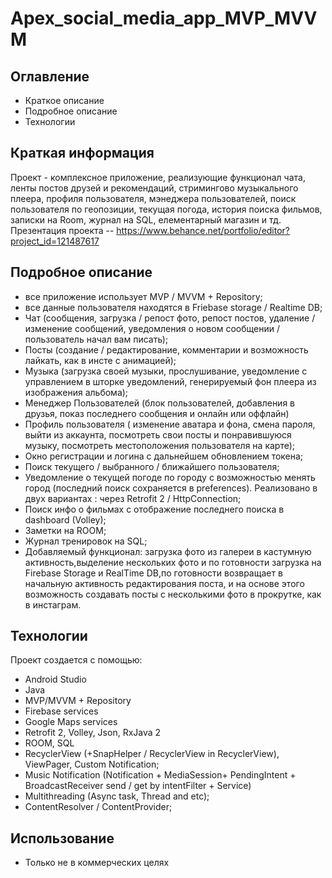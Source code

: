 # Apex_social_media_app_MVP_MVVM
## Оглавление
* Краткое описание
* Подробное описание
* Технологии

## Краткая информация
Проект - комплексное приложение, реализующие функционал чата, ленты постов друзей и рекомендаций, стримингово музыкального плеера, профиля пользователя, мэнеджера пользователей, поиск пользователя по геопозиции, текущая погода, история поиска фильмов, записки на Room, журнал на SQL, елементарный магазин и тд.
Презентация проекта  -- https://www.behance.net/portfolio/editor?project_id=121487617 

## Подробное описание
* все приложение использует MVP / MVVM + Repository;
* все данные пользователя находятся в Friebase storage / Realtime DB;
* Чат (сообщения, загрузка / репост фото, репост постов, удаление / изменение сообщений, уведомления о новом сообщении / пользователь начал вам писать);
* Посты (создание / редактирование, комментарии и возможность лайкать, как в инсте с анимацией);
* Музыка (загрузка своей музыки, прослушивание, уведомление с управлением в шторке уведомлений, генерируемый фон плеера из изображения альбома);
* Менеджер Пользователей (блок пользователей, добавления в друзья, показ последнего сообщения и онлайн или оффлайн)
* Профиль пользователя ( изменение аватара и фона, смена пароля, выйти из аккаунта, посмотреть свои посты и понравившуюся музыку, посмотреть местоположения пользователя на карте);
* Окно регистрации и логина с дальнейшем обновлением токена;
* Поиск текущего / выбранного / ближайшего пользователя;
* Уведомление о текущей погоде по городу с возможностью менять город (последний поиск сохраняется в preferences). Реализовано в двух вариантах : через Retrofit 2 / HttpConnection;
* Поиск инфо о фильмах c отображение последнего поиска в dashboard (Volley);
* Заметки на ROOM;
* Журнал тренировок на SQL;
* Добавляемый функционал: загрузка фото из галереи в кастумную активность,выделение нескольких фото и по готовности загрузка на Firebase Storage и RealTime DB,по готовности возвращает в начальную активность редактирования поста, и на основе этого возможность создавать посты с несколькими фото в прокрутке, как в инстаграм.

 
## Технологии
Проект создается с помощью:
* Android Studio
* Java
* MVP/MVVM + Repository
* Firebase services
* Google Maps services
* Retrofit 2, Volley, Json, RxJava 2
* ROOM, SQL
* RecyclerView (+SnapHelper / RecyclerView in RecyclerView),  ViewPager, Custom Notification;
* Music Notification (Notification + MediaSession+ PendingIntent + BroadcastReceiver send / get by intentFilter + Service)
* Multithreading (Async task, Thread and etc);
* ContentResolver / ContentProvider;

 
## Использование
* Только не в коммерческих целях
